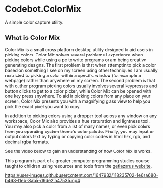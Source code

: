 # Codebot.ColorMix
A simple color capture utility.

## What is Color Mix

Color Mix is a small cross platform desktop utility designed to aid users in picking colors. Color Mix solves several problems I experience when picking colors while using a pc to write programs or am being creative generating designs. The first problem is that when attemptin to pick a color based on something I see on my screen using other techniques I am usually restricted to picking a color within a specific window (for example a webpage) rather than anywhere on my screen. The second problem is that with outher program picking colors usually involves several keypresses and button clicks to get to a color picker, while Color Mix can be opened with one key press anywhere. To aid in picking colors from any place on your screen, Color Mix presents you with a magnifying glass view to help you pick the exact pixel you want to copy.

In addition to picking colors using a dropper tool across any window on any workspace, Color Mix also provides a hue staturation and lightness tool. You may also pick a color from a list of many names, or even pick colors from you operating system theme's color palette. Finally, you may input or output colors text by typing or copying color codes in html hex, rgb, and decimal rgba formats.

See the video below to gain an understanding of how Color Mix is works.

This program is part of a greater computer programming studies course taught to children using resources and tools from the [getlazarus website](https://www.getlazarus.org/learn/).

https://user-images.githubusercontent.com/1647932/118235702-1e6aa680-b463-11eb-8ab5-d9de2fa47535.mp4
